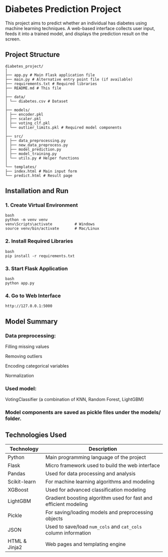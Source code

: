 # Diabetes Prediction Project

This project aims to predict whether an individual has diabetes using machine learning techniques. A web-based interface collects user input, feeds it into a trained model, and displays the prediction result on the screen.


## Project Structure
```
diabetes_project/
│
├── app.py # Main Flask application file
├── main.py # Alternative entry point file (if available)
├── requirements.txt # Required libraries
├── README.md # This file
│
├── data/
│ └── diabetes.csv # Dataset
│
├── models/
│ ├── encoder.pkl
│ ├── scaler.pkl
│ ├── voting_clf.pkl
│ └── outlier_limits.pkl # Required model components
│
├── src/
│ ├── data_preprocessing.py
│ ├── new_data_preprocess.py
│ ├── model_prediction.py
│ ├── model_training.py
│ └── utils.py # Helper functions
│
└── templates/
├── index.html # Main input form
└── predict.html # Result page

```




## Installation and Run

### 1. Create Virtual Environment
```
bash
python -m venv venv
venv\Scripts\activate          # Windows
source venv/bin/activate       # Mac/Linux
```
### 2. Install Required Libraries
```
bash
pip install -r requirements.txt
```
### 3. Start Flask Application
```
bash
python app.py
```
### 4. Go to Web Interface

```
http://127.0.0.1:5000
```
## Model Summary
### Data preprocessing:

Filling missing values

Removing outliers

Encoding categorical variables

Normalization

### Used model:

VotingClassifier (a combination of KNN, Random Forest, LightGBM)

### Model components are saved as pickle files under the models/ folder.

## Technologies Used

| Technology  | Description                                                        |
|------------|--------------------------------------------------------------------|
| Python     | Main programming language of the project                           |
| Flask      | Micro framework used to build the web interface                    |
| Pandas     | Used for data processing and analysis                              |
| Scikit-learn | For machine learning algorithms and modeling                       |
| XGBoost    | Used for advanced classification modeling                          |
| LightGBM   | Gradient boosting algorithm used for fast and efficient modeling   |
| Pickle     | For saving/loading models and preprocessing objects                |
| JSON       | Used to save/load `num_cols` and `cat_cols` column information     |
| HTML & Jinja2 | Web pages and templating engine                                    |


